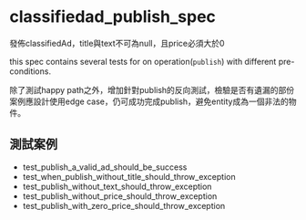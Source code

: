 # classifiedad_publish_spec

發佈classifiedAd，title與text不可為null，且price必須大於0

this spec contains several tests for on operation(`publish`) with
different pre-conditions.

除了測試happy path之外，增加針對publish的反向測試，檢驗是否有遺漏的部份
案例應設計使用edge case，仍可成功完成publish，避免entity成為一個非法的物件。

## 測試案例

- test_publish_a_valid_ad_should_be_success
- test_when_publish_without_title_should_throw_exception
- test_publish_without_text_should_throw_exception
- test_publish_without_price_should_throw_exception
- test_publish_with_zero_price_should_throw_exception

